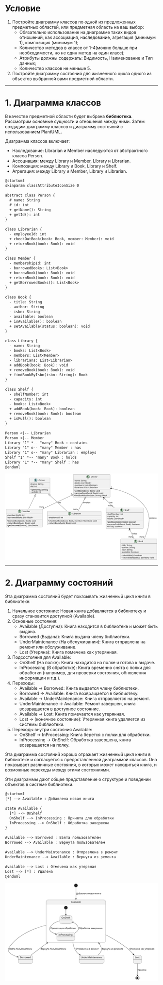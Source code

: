 # Условие

1. Постройте диаграмму классов по одной из предложенных предметных областей, или предметная область на ваш выбор:  
	- Обязательно использование на диаграмме таких видов отношений, как ассоциация, наследование, агрегация (минимум 1), композиция (минимум 1);  
	- Количество методов в классе от 1-4(можно больше при необходимости, но не один метод на один класс);  
	- Атрибуты должны содержать: Видимость, Наименование и Тип данных;  
	- Количество классов не меньше 5.  
2. Постройте диаграмму состояний для жизненного цикла одного из объектов выбранной вами предметной области. 

---
# 1. Диаграмма классов

В качестве предметной области будет выбрана **библиотека**. Рассмотрим основные сущности и отношения между ними. Затем создадим диаграмму классов и диаграмму состояний с использованием PlantUML.

Диаграмма классов включает:

- Наследование: Librarian и Member наследуются от абстрактного класса Person.
- Ассоциация: между Library и Member, Library и Librarian.
- Композиция: между Library и Book, Library и Shelf.
- Агрегация: между Library и Member, Library и Librarian.

```plantuml
@startuml
skinparam classAttributeIconSize 0

abstract class Person {
  # name: String
  # id: int
  + getName(): String
  + getId(): int
}

class Librarian {
  - employeeId: int
  + checkOutBook(book: Book, member: Member): void
  + returnBook(book: Book): void
}

class Member {
  - membershipId: int
  - borrowedBooks: List<Book>
  + borrowBook(book: Book): void
  + returnBook(book: Book): void
  + getBorrowedBooks(): List<Book>
}

class Book {
  - title: String
  - author: String
  - isbn: String
  - available: boolean
  + isAvailable(): boolean
  + setAvailable(status: boolean): void
}

class Library {
  - name: String
  - books: List<Book>
  - members: List<Member>
  - librarians: List<Librarian>
  + addBook(book: Book): void
  + removeBook(book: Book): void
  + findBookByIsbn(isbn: String): Book
}

class Shelf {
  - shelfNumber: int
  - capacity: int
  - books: List<Book>
  + addBook(book: Book): boolean
  + removeBook(book: Book): boolean
  + isFull(): boolean
}

Person <|-- Librarian
Person <|-- Member
Library "1" *-- "many" Book : contains
Library "1" o-- "many" Member : has
Library "1" o-- "many" Librarian : employs
Shelf "1" *-- "many" Book : holds
Library "1" *-- "many" Shelf : has
@enduml
```

<img src="https://github.com/twilightwanderer/System-Analysis/blob/master/media/8.svg"/>

---
# 2. Диаграмму состояний 

Эта диаграмма состояний будет показывать жизненный цикл книги в библиотеке:

1. Начальное состояние: Новая книга добавляется в библиотеку и сразу становится доступной (Available).
2. Основные состояния:
    - Available (Доступна): Книга находится в библиотеке и может быть выдана.
    - Borrowed (Выдана): Книга выдана члену библиотеки.
    - UnderMaintenance (На обслуживании): Книга отправлена на ремонт или обслуживание.
    - Lost (Утеряна): Книга помечена как утерянная.
3. Подсостояния для Available:
    - OnShelf (На полке): Книга находится на полке и готова к выдаче.
    - InProcessing (В обработке): Книга временно снята с полки для обработки (например, для проверки состояния, обновления информации и т.д.).
4. Переходы:
    - Available -> Borrowed: Книга выдается члену библиотеки.
    - Borrowed -> Available: Книга возвращается в библиотеку.
    - Available -> UnderMaintenance: Книга отправляется на ремонт.
    - UnderMaintenance -> Available: Ремонт завершен, книга возвращается в доступное состояние.
    - Available -> Lost: Книга помечается как утерянная.
    - Lost -> (конечное состояние): Утерянная книга удаляется из системы библиотеки.
5. Переходы внутри состояния Available:
    - OnShelf -> InProcessing: Книга берется с полки для обработки.
    - InProcessing -> OnShelf: Обработка завершена, книга возвращается на полку.

Эта диаграмма состояний хорошо отражает жизненный цикл книги в библиотеке и согласуется с предоставленной диаграммой классов. Она показывает различные состояния, в которых может находиться книга, и возможные переходы между этими состояниями.

Эти диаграммы дают общее представление о структуре и поведении объектов в системе библиотеки.

```plantuml
@startuml
[*] --> Available : Добавлена новая книга

state Available {
  [*] --> OnShelf
  OnShelf --> InProcessing : Принята для обработки
  InProcessing --> OnShelf : Обработка завершена
}

Available --> Borrowed : Взята пользователем
Borrowed --> Available : Вернута пользователем

Available --> UnderMaintenance : Отправлена в ремонт
UnderMaintenance --> Available : Вернута из ремонта

Available --> Lost : Отмечена как утеряная
Lost --> [*] : Удалена
@enduml
```

<img src="https://github.com/twilightwanderer/System-Analysis/blob/master/media/9.svg"/>
